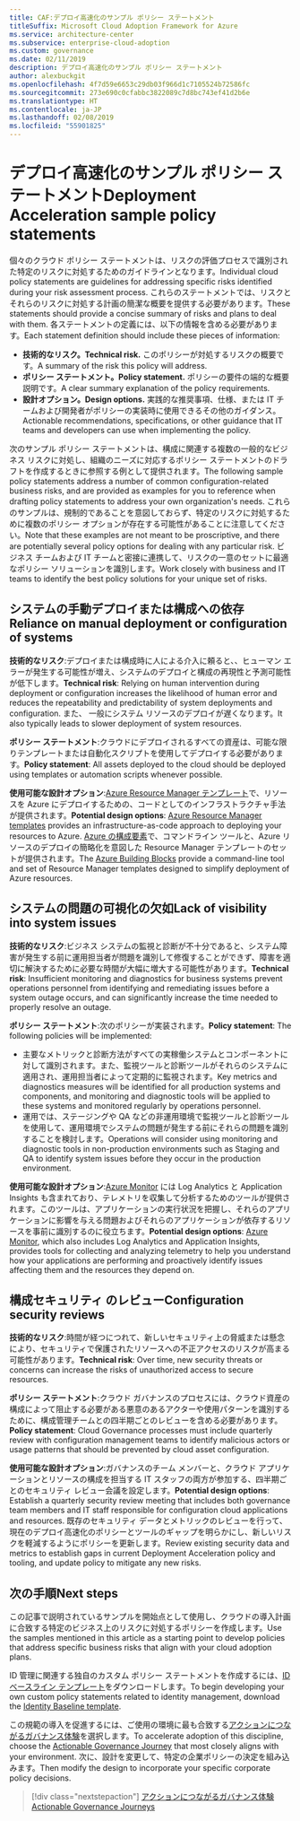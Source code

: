 ```yaml
---
title: CAF:デプロイ高速化のサンプル ポリシー ステートメント
titleSuffix: Microsoft Cloud Adoption Framework for Azure
ms.service: architecture-center
ms.subservice: enterprise-cloud-adoption
ms.custom: governance
ms.date: 02/11/2019
description: デプロイ高速化のサンプル ポリシー ステートメント
author: alexbuckgit
ms.openlocfilehash: 4f7d59e6653c29db03f966d1c7105524b72586fc
ms.sourcegitcommit: 273e690c0cfabbc3822089c7d8bc743ef41d2b6e
ms.translationtype: HT
ms.contentlocale: ja-JP
ms.lasthandoff: 02/08/2019
ms.locfileid: "55901825"
---
```

# <a name="deployment-acceleration-sample-policy-statements"></a><span data-ttu-id="61b6b-103">デプロイ高速化のサンプル ポリシー ステートメント</span><span class="sxs-lookup"><span data-stu-id="61b6b-103">Deployment Acceleration sample policy statements</span></span>

<span data-ttu-id="61b6b-104">個々のクラウド ポリシー ステートメントは、リスクの評価プロセスで識別された特定のリスクに対処するためのガイドラインとなります。</span><span class="sxs-lookup"><span data-stu-id="61b6b-104">Individual cloud policy statements are guidelines for addressing specific risks identified during your risk assessment process.</span></span> <span data-ttu-id="61b6b-105">これらのステートメントでは、リスクとそれらのリスクに対処する計画の簡潔な概要を提供する必要があります。</span><span class="sxs-lookup"><span data-stu-id="61b6b-105">These statements should provide a concise summary of risks and plans to deal with them.</span></span> <span data-ttu-id="61b6b-106">各ステートメントの定義には、以下の情報を含める必要があります。</span><span class="sxs-lookup"><span data-stu-id="61b6b-106">Each statement definition should include these pieces of information:</span></span>

- <span data-ttu-id="61b6b-107">**技術的なリスク。**</span><span class="sxs-lookup"><span data-stu-id="61b6b-107">**Technical risk.**</span></span> <span data-ttu-id="61b6b-108">このポリシーが対処するリスクの概要です。</span><span class="sxs-lookup"><span data-stu-id="61b6b-108">A summary of the risk this policy will address.</span></span>
- <span data-ttu-id="61b6b-109">**ポリシー ステートメント。**</span><span class="sxs-lookup"><span data-stu-id="61b6b-109">**Policy statement.**</span></span> <span data-ttu-id="61b6b-110">ポリシーの要件の端的な概要説明です。</span><span class="sxs-lookup"><span data-stu-id="61b6b-110">A clear summary explanation of the policy requirements.</span></span>
- <span data-ttu-id="61b6b-111">**設計オプション。**</span><span class="sxs-lookup"><span data-stu-id="61b6b-111">**Design options.**</span></span> <span data-ttu-id="61b6b-112">実践的な推奨事項、仕様、または IT チームおよび開発者がポリシーの実装時に使用できるその他のガイダンス。</span><span class="sxs-lookup"><span data-stu-id="61b6b-112">Actionable recommendations, specifications, or other guidance that IT teams and developers can use when implementing the policy.</span></span>

<span data-ttu-id="61b6b-113">次のサンプル ポリシー ステートメントは、構成に関連する複数の一般的なビジネス リスクに対処し、組織のニーズに対応するポリシー ステートメントのドラフトを作成するときに参照する例として提供されます。</span><span class="sxs-lookup"><span data-stu-id="61b6b-113">The following sample policy statements address a number of common configuration-related business risks, and are provided as examples for you to reference when drafting policy statements to address your own organization's needs.</span></span> <span data-ttu-id="61b6b-114">これらのサンプルは、規制的であることを意図しておらず、特定のリスクに対処するために複数のポリシー オプションが存在する可能性があることに注意してください。</span><span class="sxs-lookup"><span data-stu-id="61b6b-114">Note that these examples are not meant to be proscriptive, and there are potentially several policy options for dealing with any particular risk.</span></span> <span data-ttu-id="61b6b-115">ビジネス チームおよび IT チームと密接に連携して、リスクの一意のセットに最適なポリシー ソリューションを識別します。</span><span class="sxs-lookup"><span data-stu-id="61b6b-115">Work closely with business and IT teams to identify the best policy solutions for your unique set of risks.</span></span>

## <a name="reliance-on-manual-deployment-or-configuration-of-systems"></a><span data-ttu-id="61b6b-116">システムの手動デプロイまたは構成への依存</span><span class="sxs-lookup"><span data-stu-id="61b6b-116">Reliance on manual deployment or configuration of systems</span></span>

<span data-ttu-id="61b6b-117">**技術的なリスク**:デプロイまたは構成時に人による介入に頼ると、、ヒューマン エラーが発生する可能性が増え、システムのデプロイと構成の再現性と予測可能性が低下します。</span><span class="sxs-lookup"><span data-stu-id="61b6b-117">**Technical risk**: Relying on human intervention during deployment or configuration increases the likelihood of human error and reduces the repeatability and predictability of system deployments and configuration.</span></span> <span data-ttu-id="61b6b-118">また、 一般にシステム リソースのデプロイが遅くなります。</span><span class="sxs-lookup"><span data-stu-id="61b6b-118">It also typically leads to slower deployment of system resources.</span></span>

<span data-ttu-id="61b6b-119">**ポリシー ステートメント**:クラウドにデプロイされるすべての資産は、可能な限りテンプレートまたは自動化スクリプトを使用してデプロイする必要があります。</span><span class="sxs-lookup"><span data-stu-id="61b6b-119">**Policy statement**: All assets deployed to the cloud should be deployed using templates or automation scripts whenever possible.</span></span>

<span data-ttu-id="61b6b-120">**使用可能な設計オプション**:[Azure Resource Manager テンプレート](/azure/azure-resource-manager/resource-group-overview#template-deployment)で、リソースを Azure にデプロイするための、コードとしてのインフラストラクチャ手法が提供されます。</span><span class="sxs-lookup"><span data-stu-id="61b6b-120">**Potential design options**: [Azure Resource Manager templates](/azure/azure-resource-manager/resource-group-overview#template-deployment) provides an infrastructure-as-code approach to deploying your resources to Azure.</span></span> <span data-ttu-id="61b6b-121">[Azure の構成要素](https://github.com/mspnp/template-building-blocks/wiki)で、コマンドライン ツールと、Azure リソースのデプロイの簡略化を意図した Resource Manager テンプレートのセットが提供されます。</span><span class="sxs-lookup"><span data-stu-id="61b6b-121">The [Azure Building Blocks](https://github.com/mspnp/template-building-blocks/wiki) provide a command-line tool and set of Resource Manager templates designed to simplify deployment of Azure resources.</span></span>

## <a name="lack-of-visibility-into-system-issues"></a><span data-ttu-id="61b6b-122">システムの問題の可視化の欠如</span><span class="sxs-lookup"><span data-stu-id="61b6b-122">Lack of visibility into system issues</span></span>

<span data-ttu-id="61b6b-123">**技術的なリスク**:ビジネス システムの監視と診断が不十分であると、システム障害が発生する前に運用担当者が問題を識別して修復することができず、障害を適切に解決するために必要な時間が大幅に増大する可能性があります。</span><span class="sxs-lookup"><span data-stu-id="61b6b-123">**Technical risk**: Insufficient monitoring and diagnostics for business systems prevent operations personnel from identifying and remediating issues before a system outage occurs, and can significantly increase the time needed to properly resolve an outage.</span></span>

<span data-ttu-id="61b6b-124">**ポリシー ステートメント**:次のポリシーが実装されます。</span><span class="sxs-lookup"><span data-stu-id="61b6b-124">**Policy statement**: The following policies will be implemented:</span></span>

- <span data-ttu-id="61b6b-125">主要なメトリックと診断方法がすべての実稼働システムとコンポーネントに対して識別されます。また、監視ツールと診断ツールがそれらのシステムに適用され、運用担当者によって定期的に監視されます。</span><span class="sxs-lookup"><span data-stu-id="61b6b-125">Key metrics and diagnostics measures will be identified for all production systems and components, and monitoring and diagnostic tools will be applied to these systems and monitored regularly by operations personnel.</span></span>
- <span data-ttu-id="61b6b-126">運用では、ステージングや QA などの非運用環境で監視ツールと診断ツールを使用して、運用環境でシステムの問題が発生する前にそれらの問題を識別することを検討します。</span><span class="sxs-lookup"><span data-stu-id="61b6b-126">Operations will consider using monitoring and diagnostic tools in non-production environments such as Staging and QA to identify system issues before they occur in the production environment.</span></span>

<span data-ttu-id="61b6b-127">**使用可能な設計オプション**:[Azure Monitor](/azure/azure-monitor/) には Log Analytics と Application Insights も含まれており、テレメトリを収集して分析するためのツールが提供されます。このツールは、アプリケーションの実行状況を把握し、それらのアプリケーションに影響を与える問題およびそれらのアプリケーションが依存するリソースを事前に識別するのに役立ちます。</span><span class="sxs-lookup"><span data-stu-id="61b6b-127">**Potential design options**: [Azure Monitor](/azure/azure-monitor/), which also includes Log Analytics and Application Insights, provides tools for collecting and analyzing telemetry to help you understand how your applications are performing and proactively identify issues affecting them and the resources they depend on.</span></span>

## <a name="configuration-security-reviews"></a><span data-ttu-id="61b6b-128">構成セキュリティ のレビュー</span><span class="sxs-lookup"><span data-stu-id="61b6b-128">Configuration security reviews</span></span>

<span data-ttu-id="61b6b-129">**技術的なリスク**:時間が経つにつれて、新しいセキュリティ上の脅威または懸念により、セキュリティで保護されたリソースへの不正アクセスのリスクが高まる可能性があります。</span><span class="sxs-lookup"><span data-stu-id="61b6b-129">**Technical risk**: Over time, new security threats or concerns can increase the risks of unauthorized access to secure resources.</span></span>

<span data-ttu-id="61b6b-130">**ポリシー ステートメント**:クラウド ガバナンスのプロセスには、クラウド資産の構成によって阻止する必要がある悪意のあるアクターや使用パターンを識別するために、構成管理チームとの四半期ごとのレビューを含める必要があります。</span><span class="sxs-lookup"><span data-stu-id="61b6b-130">**Policy statement**: Cloud Governance processes must include quarterly review with configuration management teams to identify malicious actors or usage patterns that should be prevented by cloud asset configuration.</span></span>

<span data-ttu-id="61b6b-131">**使用可能な設計オプション**:ガバナンスのチーム メンバーと、クラウド アプリケーションとリソースの構成を担当する IT スタッフの両方が参加する、四半期ごとのセキュリティ レビュー会議を設定します。</span><span class="sxs-lookup"><span data-stu-id="61b6b-131">**Potential design options**: Establish a quarterly security review meeting that includes both governance team members and IT staff responsible for configuration cloud applications and resources.</span></span> <span data-ttu-id="61b6b-132">既存のセキュリティ データとメトリックのレビューを行って、現在のデプロイ高速化のポリシーとツールのギャップを明らかにし、新しいリスクを軽減するようにポリシーを更新します。</span><span class="sxs-lookup"><span data-stu-id="61b6b-132">Review existing security data and metrics to establish gaps in current Deployment Acceleration policy and tooling, and update policy to mitigate any new risks.</span></span>

## <a name="next-steps"></a><span data-ttu-id="61b6b-133">次の手順</span><span class="sxs-lookup"><span data-stu-id="61b6b-133">Next steps</span></span>

<span data-ttu-id="61b6b-134">この記事で説明されているサンプルを開始点として使用し、クラウドの導入計画に合致する特定のビジネス上のリスクに対処するポリシーを作成します。</span><span class="sxs-lookup"><span data-stu-id="61b6b-134">Use the samples mentioned in this article as a starting point to develop policies that address specific business risks that align with your cloud adoption plans.</span></span>

<span data-ttu-id="61b6b-135">ID 管理に関連する独自のカスタム ポリシー ステートメントを作成するには、[ID ベースライン テンプレート](template.md)をダウンロードします。</span><span class="sxs-lookup"><span data-stu-id="61b6b-135">To begin developing your own custom policy statements related to identity management, download the [Identity Baseline template](template.md).</span></span>

<span data-ttu-id="61b6b-136">この規範の導入を促進するには、ご使用の環境に最も合致する[アクションにつながるガバナンス体験](../journeys/overview.md)を選択します。</span><span class="sxs-lookup"><span data-stu-id="61b6b-136">To accelerate adoption of this discipline, choose the [Actionable Governance Journey](../journeys/overview.md) that most closely aligns with your environment.</span></span> <span data-ttu-id="61b6b-137">次に、設計を変更して、特定の企業ポリシーの決定を組み込みます。</span><span class="sxs-lookup"><span data-stu-id="61b6b-137">Then modify the design to incorporate your specific corporate policy decisions.</span></span>

> [!div class="nextstepaction"]
> [<span data-ttu-id="61b6b-138">アクションにつながるガバナンス体験</span><span class="sxs-lookup"><span data-stu-id="61b6b-138">Actionable Governance Journeys</span></span>](../journeys/overview.md)